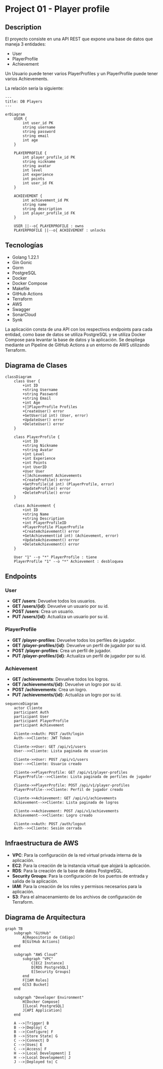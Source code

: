 # Project 01 - Player profile

## Description

El proyecto consiste en una API REST que expone una base de datos que maneja 3 entidades:

- User
- PlayerProfile
- Achievement

Un Usuario puede tener varios PlayerProfiles y un PlayerProfile puede tener varios Achievements.

La relación sería la siguiente:	

```mermaid
---
title: DB Players
---

erDiagram
    USER {
        int user_id PK
        string username
        string password
        string email
        int age
    }

    PLAYERPROFILE {
        int player_profile_id PK
        string nickname
        string avatar
        int level
        int experience
        int points
        int user_id FK
    }

    ACHIEVEMENT {
        int achievement_id PK
        string name
        string description
        int player_profile_id FK
    }

    USER ||--o{ PLAYERPROFILE : owns
    PLAYERPROFILE ||--o{ ACHIEVEMENT : unlocks
```

## Tecnologías

- Golang 1.22.1
- Gin Gonic
- Gorm
- PostgreSQL
- Docker
- Docker Compose
- Makefile
- GitHub Actions
- Terraform
- AWS
- Swagger
- SonarCloud
- Synk

La aplicación consta de una API con los respectivos endpoints para cada entidad, como base de datos se utiliza PostgreSQL y se utiliza Docker Compose para levantar la base de datos y la aplicación. Se despliega mediante un Pipeline de GitHub Actions a un entorno de AWS utilizando Terraform.


## Diagrama de Clases

```mermaid
classDiagram
    class User {
        +int ID
        +string Username
        +string Password
        +string Email
        +int Age
        +[]PlayerProfile Profiles
        +CreateUser() error
        +GetUser(id int) (User, error)
        +UpdateUser() error
        +DeleteUser() error
    }

    class PlayerProfile {
        +int ID
        +string Nickname
        +string Avatar
        +int Level
        +int Experience
        +int Points
        +int UserID
        +User User
        +[]Achievement Achievements
        +CreateProfile() error
        +GetProfile(id int) (PlayerProfile, error)
        +UpdateProfile() error
        +DeleteProfile() error
    }

    class Achievement {
        +int ID
        +string Name
        +string Description
        +int PlayerProfileID
        +PlayerProfile PlayerProfile
        +CreateAchievement() error
        +GetAchievement(id int) (Achievement, error)
        +UpdateAchievement() error
        +DeleteAchievement() error
    }

    User "1" --o "*" PlayerProfile : tiene
    PlayerProfile "1" --o "*" Achievement : desbloquea
```

## Endpoints

### User

- **GET /users**: Devuelve todos los usuarios.
- **GET /users/{id}**: Devuelve un usuario por su id.
- **POST /users**: Crea un usuario.
- **PUT /users/{id}**: Actualiza un usuario por su id.

### PlayerProfile

- **GET /player-profiles**: Devuelve todos los perfiles de jugador.
- **GET /player-profiles/{id}**: Devuelve un perfil de jugador por su id.
- **POST /player-profiles**: Crea un perfil de jugador.
- **PUT /player-profiles/{id}**: Actualiza un perfil de jugador por su id.

### Achievement

- **GET /achievements**: Devuelve todos los logros.
- **GET /achievements/{id}**: Devuelve un logro por su id.
- **POST /achievements**: Crea un logro.
- **PUT /achievements/{id}**: Actualiza un logro por su id.

```mermaid
sequenceDiagram
    actor Cliente
    participant Auth
    participant User
    participant PlayerProfile
    participant Achievement

    Cliente->>Auth: POST /auth/login
    Auth-->>Cliente: JWT Token

    Cliente->>User: GET /api/v1/users
    User-->>Cliente: Lista paginada de usuarios

    Cliente->>User: POST /api/v1/users
    User-->>Cliente: Usuario creado

    Cliente->>PlayerProfile: GET /api/v1/player-profiles
    PlayerProfile-->>Cliente: Lista paginada de perfiles de jugador

    Cliente->>PlayerProfile: POST /api/v1/player-profiles
    PlayerProfile-->>Cliente: Perfil de jugador creado

    Cliente->>Achievement: GET /api/v1/achievements
    Achievement-->>Cliente: Lista paginada de logros

    Cliente->>Achievement: POST /api/v1/achievements
    Achievement-->>Cliente: Logro creado

    Cliente->>Auth: POST /auth/logout
    Auth-->>Cliente: Sesión cerrada
```
## Infraestructura de AWS

- **VPC**: Para la configuración de la red virtual privada interna de la aplicación.
- **EC2**: Para la creación de la instancia virtual que alojará la aplicación.
- **RDS**: Para la creación de la base de datos PostgreSQL.
- **Security Groups**: Para la configuración de los puertos de entrada y salida de la aplicación.
- **IAM**: Para la creación de los roles y permisos necesarios para la aplicación.
- **S3**: Para el almacenamiento de los archivos de configuración de Terraform.


## Diagrama de Arquitectura


```mermaid
graph TB
    subgraph "GitHub"
        A[Repositorio de Código]
        B[GitHub Actions]
    end

    subgraph "AWS Cloud"
        subgraph "VPC"
            C[EC2 Instance]
            D[RDS PostgreSQL]
            E[Security Groups]
        end
        F[IAM Roles]
        G[S3 Bucket]
    end

    subgraph "Developer Environment"
        H[Docker Compose]
        I[Local PostgreSQL]
        J[API Application]
    end

    A -->|Trigger| B
    B -->|Deploy| C
    B -->|Configure| F
    B -->|Store State| G
    C -->|Connect| D
    C -->|Uses| E
    C -->|Access| F
    H -->|Local Development| I
    H -->|Local Development| J
    J -->|Deployed to| C
```

